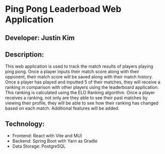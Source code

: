# Ping Pong Leaderboad Web Application
## Developer: Justin Kim

## Description:
This web application is used to track the match results of players playing ping pong. Once a player inputs their match score along with their opponent, their match score will be saved along with their match history. Once a player has played and inputted 5 of their matches, they will receive a ranking in comparison with other players using the leaderboard application. This ranking is calculated using the ELO Ranking algorithm. Once a player receives a ranking, not only are they able to see their past matches by viewing their profile, they will be able to see how their ranking has changed based on each match. Additional features will be added.

## Technology:
- Frontend: React with Vite and MUI
- Backend: Spring Boot with Yarn as Gradle
- Data Storage: PostgreSQL
